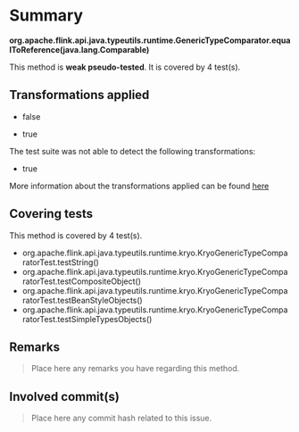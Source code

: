 # Summary
**org.apache.flink.api.java.typeutils.runtime.GenericTypeComparator.equalToReference(java.lang.Comparable)**

This method is **weak pseudo-tested**.
It is covered by 4 test(s). 


## Transformations applied

- false

- true


The test suite was not able to detect the following transformations:
 * true 


More information about the transformations applied can be found [here](https://github.com/STAMP-project/pitest-descartes)

## Covering tests
This method is covered by 4 test(s).
* org.apache.flink.api.java.typeutils.runtime.kryo.KryoGenericTypeComparatorTest.testString()
* org.apache.flink.api.java.typeutils.runtime.kryo.KryoGenericTypeComparatorTest.testCompositeObject()
* org.apache.flink.api.java.typeutils.runtime.kryo.KryoGenericTypeComparatorTest.testBeanStyleObjects()
* org.apache.flink.api.java.typeutils.runtime.kryo.KryoGenericTypeComparatorTest.testSimpleTypesObjects()


## Remarks
> Place here any remarks you have regarding this method.

## Involved commit(s)

> Place here any commit hash related to this issue.
